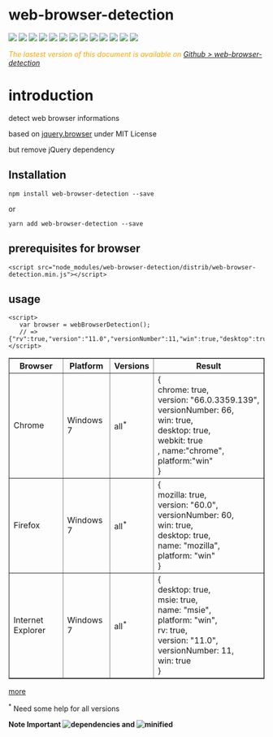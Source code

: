 
<h1 class="title">web-browser-detection</h1>
    <div style="display:inline">
      <a target="_blank" title="build" href="https://travis-ci.org/Sylvain59650/web-browser-detection"><img src="https://travis-ci.org/Sylvain59650/web-browser-detection.png?branch=master" /></a>
      <a target="_blank" title="version" href="https://www.npmjs.com/package/web-browser-detection"><img src="https://img.shields.io/npm/v/web-browser-detection.svg" /></a>
      <a target="_blank" title="package" href="https://github.com/Sylvain59650/web-browser-detection"><img src="https://img.shields.io/github/package-json/v/Sylvain59650/web-browser-detection.svg" /></a>
      <a target="_blank" title="dependencies" href="https://david-dm.org/Sylvain59650/web-browser-detection"><img src="https://img.shields.io/david/Sylvain59650/web-browser-detection.svg" /></a>
      <a target="_blank" title="dependencies graph" href="http://npm.anvaka.com/#/view/2d/web-browser-detection"><img src="https://img.shields.io/badge/dependencies-graph-blue.svg" /></a>
      <img src="https://img.shields.io/bundlephobia/min/web-browser-detection.svg" />
      <img src="https://img.shields.io/badge/eslint-ok-blue.svg" />
      <a target="_blank" title="tests" href="https://sylvain59650.github.io/web-browser-detection/"><img src="https://img.shields.io/badge/tests-passing-brightgreen.svg" /></a>
      <a target="_blank" title="CDN downloads" href="https://www.jsdelivr.com/package/npm/web-browser-detection"><img src="https://data.jsdelivr.com/v1/package/npm/web-browser-detection/badge" /></a>
      <a target="_blank" title="CDN url" href="https://cdn.jsdelivr.net/npm/web-browser-detection/distrib/web-browser-detection.min.js"><img src="https://img.shields.io/badge/cdn-jsdeliv-black.svg" /></a>
	  <img src="https://img.shields.io/npm/l/web-browser-detection.svg" />
      <img src="https://hits.dwyl.com/Sylvain59650/web-browser-detection.svg" />
      <a href="https://gitter.im/SylvainL-projects/web-browser-detection" title="Gitter">
      <img src="https://badges.gitter.im/SylvainL-projects/web-browser-detection.svg" /></a>
    </div>


</div>

 <div class="Note" style="color:orange;font-style:italic">
 
  The lastest version of this document is available on [Github > web-browser-detection](https://github.com/Sylvain59650/web-browser-detection/blob/master/README.md)
</div>

# introduction

detect web browser informations

based on [jquery.browser]("https://cdnjs.cloudflare.com/ajax/libs/jquery-browser/0.1.0/jquery.browser.min.js") under MIT License

but remove jQuery dependency


## Installation

    npm install web-browser-detection --save

or

    yarn add web-browser-detection --save


## prerequisites for browser

 
    <script src="node_modules/web-browser-detection/distrib/web-browser-detection.min.js"></script>

## usage

    <script>
       var browser = webBrowserDetection();
       // => {"rv":true,"version":"11.0","versionNumber":11,"win":true,"desktop":true,"msie":true,"name":"msie","platform":"win"} 
    </script>




<table border="1">
<tr>
<th>Browser</th><th>Platform</th><th>Versions</th><th style="width:200px">Result</th></tr>
<tr>
<td>Chrome</td><td>Windows 7</td><td>all<sup>*</sup></td><td>{<br/>
chrome: true,<br/>
 version: "66.0.3359.139", <br/>
 versionNumber: 66,<br/> 
 win: true, <br/>
 desktop: true, <br/>
webkit: true<br/>,
name:"chrome",<br/>
platform:"win"<br/>
}
</td></tr>
<tr>
<td>Firefox</td><td>Windows 7</td><td>all<sup>*</sup></td><td>{<br/> mozilla: true,<br/> 
version: "60.0", <br/>
versionNumber: 60, <br/>
win: true,<br/> 
desktop: true, <br/>
name: "mozilla", <br/>
platform: "win" <br/>
}
</td></tr>
<tr>
<td>Internet Explorer</td><td>Windows 7</td><td>all<sup>*</sup></td><td>{<br/>
desktop: true, 
<br/>msie: true,<br/>
name: "msie",<br/> 
platform: "win",<br/> 
rv: true, <br/>
version: "11.0",<br/> 
versionNumber: 11, <br/>
win: true<br/>
}
</td></tr>
</table>

[more](https://github.com/Sylvain59650/web-browser-detection/blob/master/README.md)

<sup>*</sup>  Need some help for all versions

**Note Important ![dependencies](https://img.shields.io/david/Sylvain59650/web-browser-detection.svg) and ![minified](https://img.shields.io/bundlephobia/min/web-browser-detection.svg)**
